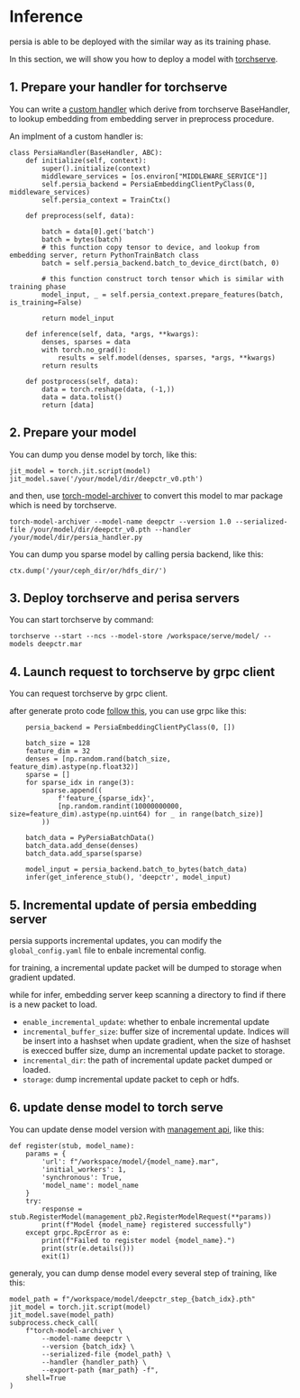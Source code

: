 Inference
======

persia is able to be deployed with the similar way as its training phase.

In this section, we will show you how to deploy a model with [torchserve][].

## 1. Prepare your handler for torchserve

You can write a [custom handler][] which derive from torchserve BaseHandler, to lookup embedding from embedding server in preprocess procedure.

An implment of a custom handler is:

```
class PersiaHandler(BaseHandler, ABC):
    def initialize(self, context):
        super().initialize(context)
        middleware_services = [os.environ["MIDDLEWARE_SERVICE"]]
        self.persia_backend = PersiaEmbeddingClientPyClass(0, middleware_services)
        self.persia_context = TrainCtx()

    def preprocess(self, data):

        batch = data[0].get('batch')
        batch = bytes(batch)
        # this function copy tensor to device, and lookup from embedding server, return PythonTrainBatch class
        batch = self.persia_backend.batch_to_device_dirct(batch, 0)

        # this function construct torch tensor which is similar with training phase
        model_input, _ = self.persia_context.prepare_features(batch, is_training=False)

        return model_input

    def inference(self, data, *args, **kwargs):
        denses, sparses = data
        with torch.no_grad():
            results = self.model(denses, sparses, *args, **kwargs)
        return results

    def postprocess(self, data):
        data = torch.reshape(data, (-1,))
        data = data.tolist()
        return [data]
```

## 2. Prepare your model

You can dump you dense model by torch, like this:
```
jit_model = torch.jit.script(model)
jit_model.save('/your/model/dir/deepctr_v0.pth')
```

and then, use [torch-model-archiver][] to convert this model to mar package which is need by torchserve.

```
torch-model-archiver --model-name deepctr --version 1.0 --serialized-file /your/model/dir/deepctr_v0.pth --handler /your/model/dir/persia_handler.py
```

You can dump you sparse model by calling persia backend, like this:
```
ctx.dump('/your/ceph_dir/or/hdfs_dir/')
```

## 3. Deploy torchserve and perisa servers

You can start torchserve by command:
```
torchserve --start --ncs --model-store /workspace/serve/model/ --models deepctr.mar
```


## 4. Launch request to torchserve by grpc client

You can request torchserve by grpc client.

after generate proto code [follow this], you can use grpc like this:
```
    persia_backend = PersiaEmbeddingClientPyClass(0, [])

    batch_size = 128
    feature_dim = 32
    denses = [np.random.rand(batch_size, feature_dim).astype(np.float32)]
    sparse = []
    for sparse_idx in range(3):
        sparse.append((
            f'feature_{sparse_idx}',
            [np.random.randint(10000000000, size=feature_dim).astype(np.uint64) for _ in range(batch_size)]
        ))

    batch_data = PyPersiaBatchData()
    batch_data.add_dense(denses)
    batch_data.add_sparse(sparse)

    model_input = persia_backend.batch_to_bytes(batch_data)
    infer(get_inference_stub(), 'deepctr', model_input)
```

## 5. Incremental update of persia embedding server

persia supports incremental updates, you can modify the `global_config.yaml` file to enbale incremental config.

for training, a incremental update packet will be dumped to storage when gradient updated.

while for infer, embedding server keep scanning a directory to find if there is a new packet to load.

* `enable_incremental_update`: whether to enbale incremental update
* `incremental_buffer_size`: buffer size of incremental update. Indices will be insert into a hashset when update gradient, when the size of hashset is execced buffer size, dump an incremental update packet to storage.
* `incremental_dir`: the path of incremental update packet dumped or loaded.
* `storage`: dump incremental update packet to ceph or hdfs.

## 6. update dense model to torch serve

You can update dense model version with [management api][], like this:
```
def register(stub, model_name):
    params = {
        'url': f"/workspace/model/{model_name}.mar",
        'initial_workers': 1,
        'synchronous': True,
        'model_name': model_name
    }
    try:
        response = stub.RegisterModel(management_pb2.RegisterModelRequest(**params))
        print(f"Model {model_name} registered successfully")
    except grpc.RpcError as e:
        print(f"Failed to register model {model_name}.")
        print(str(e.details()))
        exit(1)
```

generaly, you can dump dense model every several step of training, like this:
```
model_path = f"/workspace/model/deepctr_step_{batch_idx}.pth"
jit_model = torch.jit.script(model)
jit_model.save(model_path)
subprocess.check_call(
    f"torch-model-archiver \
        --model-name deepctr \
        --version {batch_idx} \
        --serialized-file {model_path} \
        --handler {handler_path} \
        --export-path {mar_path} -f",
    shell=True
)
```


[torchserve]: https://github.com/pytorch/serve
[custom handler]: https://github.com/pytorch/serve/blob/master/docs/custom_service.md#custom-handler-with-class-level-entry-point
[torch-model-archiver]:https://github.com/pytorch/serve/blob/master/model-archiver/README.md
[follow this]: https://github.com/pytorch/serve#using-grpc-apis-through-python-client
[management api]: https://github.com/pytorch/serve/blob/master/docs/management_api.md#management-api